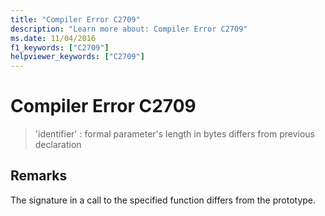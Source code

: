 ```yaml
---
title: "Compiler Error C2709"
description: "Learn more about: Compiler Error C2709"
ms.date: 11/04/2016
f1_keywords: ["C2709"]
helpviewer_keywords: ["C2709"]
---
```

# Compiler Error C2709

> 'identifier' : formal parameter's length in bytes differs from previous declaration

## Remarks

The signature in a call to the specified function differs from the prototype.
